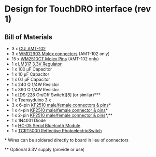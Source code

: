 # Design for TouchDRO interface (rev 1)

## Bill of Materials

- 3 x [CUI AMT-102][3]
- 3 x [WMD2903 Molex connectors][12] (AMT-102 only)
- 15 x [WM2510CT Molex Pins][14] (AMT-102 only)
- 1 x [LM317 3.3V Regulator][4]
- 1 x 100 µF Capacitor
- 1 x 10 µF Capacitor
- 1 x 0.1 µF Capacitor
- 1 x 240 Ω 1/4W Resistor
- 1 x 390 Ω 1/4W Resistor
- 1 x [DS-228 On/Off Switch][8] (or similar)***
- 1 x Teensyduino 3.x
- 3 x 6-pin [KF2510 male/female connectors & pins][1]\*
- 1 x 4-pin [KF2510 male/female connector & pins][2]\*
- 1 x 2-pin [KF2510 male/female connector & pins][2]\*,\*\*
- 1 x 1N4001 Diode
- 1 x [HC-05 Serial Bluetooth Module][10]
- 1 x [TCRT5000 Reflective PhotoelectricSwitch][15]

\* Wires can be soldered directly to board in lieu of connectors

\*\* Optional 3.3V supply (provide or use)




[1]: http://www.ebay.com/itm/KF2510-2P-10P-2-54mm-Straight-Right-Angle-Connector-Header-Terminal-Housing-/271932487017?var=&hash=item3f50707569
[2]: http://www.ebay.com/itm/KF2510-2P-10P-2-54mm-Straight-Right-Angle-Connector-Header-Terminal-Housing-/271932487017?var=&hash=item3f50707569
[3]:http://www.digikey.com/product-detail/en/AMT102-V/102-1307-ND/827015
[4]:https://www.sparkfun.com/products/527
[10]:http://www.ebay.com/itm/1pc-HC-05-6-Pin-Wireless-Bluetooth-RF-Transceiver-Module-Serial-For-Arduino-EA-/262082291601?hash=item3d05526791:g:liQAAOSwo0JWMxix
[12]: http://www.digikey.com/product-detail/en/0050579405/WM2903-ND/115035
[14]:http://www.digikey.com/product-detail/en/0016020086/WM2510CT-ND/467802
[15]: http://www.ebay.com/itm/10pcs-TCRT5000-Infrared-Reflective-Photoelectric-Switch-IR-Track-Barrier-Line-/331412239426?hash=item4d29b57442
